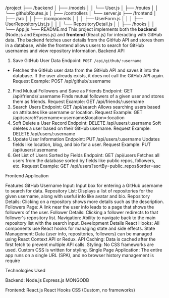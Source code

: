 /project
├── /backend
│   ├── /models
│   │   └── User.js
│   ├── /routes
│   │   └── githubRoutes.js
│   ├── /controllers
│   └── server.js
├── /frontend
│   ├── /src
│   │   ├── /components
│   │   │   ├── UserForm.js
│   │   │   ├── UserRepositoryList.js
│   │   │   └── RepositoryDetail.js
│   │   ├── /hooks
│   │   └── App.js
└── README.md
This project implements both the **backend** (Node.js and Express.js) and **frontend** (React.js) for interacting with GitHub data.
The backend fetches user details from the GitHub API and stores them in a database, while the frontend allows users to search for GitHub usernames and view repository information.
Backend API
1. Save GitHub User Data
Endpoint: `POST /api/github/:username`
- Fetches the GitHub user data from the GitHub API and saves it into the database. If the user already exists, it does not call the GitHub API again.
Request Example:
POST /api/github/:username
2. Find Mutual Followers and Save as Friends
Endpoint: GET /api/friends/:username
Finds mutual followers of a given user and stores them as friends.
Request Example:
GET /api/friends/:username
3. Search Users
Endpoint: GET /api/search
Allows searching users based on attributes like username or location.
Request Example:
GET /api/search?username=:username&location=:location
4. Soft Delete a User Record
Endpoint: DELETE /api/users/:username
Soft deletes a user based on their GitHub username.
Request Example:
DELETE /api/users/:username
5. Update User Information
Endpoint: PUT /api/users/:username
Updates fields like location, blog, and bio for a user.
Request Example:
PUT /api/users/:username
6. Get List of Users Sorted by Fields
Endpoint: GET /api/users
Fetches all users from the database sorted by fields like public repos, followers, etc.
Request Example:
GET /api/users?sortBy=public_repos&order=asc

Frontend Application


Features
GitHub Username Input:
Input box for entering a GitHub username to search for data.
Repository List:
Displays a list of repositories for the given username, along with useful info like avatar and bio.
Repository Details:
Clicking on a repository shows more details such as the description.
Followers Page:
A link near the user info leads to a page that shows the followers of the user.
Follower Details:
Clicking a follower redirects to that follower's repository list.
Navigation:
Ability to navigate back to the main repository list with the search input.
Development Details
React Hooks:
All components use React hooks for managing state and side effects.
State Management:
Data (user info, repositories, followers) can be managed using React Context API or Redux.
API Caching:
Data is cached after the first fetch to prevent multiple API calls.
Styling:
No CSS frameworks are used. Custom CSS is written for styling.
Single Page Application:
The entire app runs on a single URL (SPA), and no browser history management is require

Technologies Used

Backend:
Node.js
Express.js
MONGODB

Frontend:
React.js
React Hooks
CSS (Custom, no frameworks)

